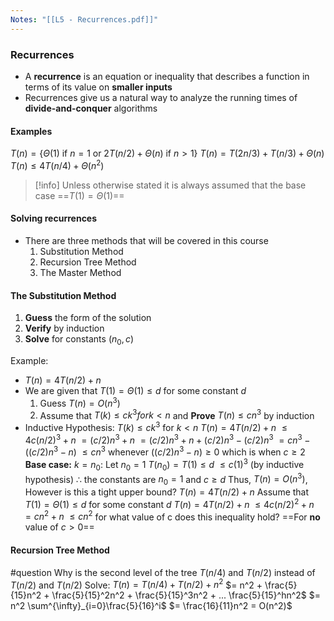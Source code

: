 ```yaml
---
Notes: "[[L5 - Recurrences.pdf]]"
---
```

### Recurrences
- A **recurrence** is an equation or inequality that describes a function in terms of its value on **smaller inputs**
- Recurrences give us a natural way to analyze the running times of **divide-and-conquer** algorithms

#### Examples
$T(n) = \{ \Theta(1) \text{ if } n=1 \text{ or } 2T(n/2) + \Theta(n) \text{ if } n>1\}$
$T(n) = T(2n/3) + T(n/3) + \Theta(n)$
$T(n) \le 4T(n/4) + \Theta(n^2)$

>[!info]
>Unless otherwise stated it is always assumed that the base case ==$T(1) = \Theta(1)$==
#### Solving recurrences
- There are three methods that will be covered in this course
	1. Substitution Method
	2. Recursion Tree Method
	3. The Master Method

#### The Substitution Method
1. **Guess** the form of the solution
2. **Verify** by induction
3. **Solve** for constants $(n_0, c)$

Example:
- $T(n) = 4T(n/2) + n$
- We are given that $T(1) = \Theta(1) \le d$ for some constant $d$
	1. Guess $T(n) = O(n^3)$
	2. Assume that $T(k) \le ck^3 for k < n$ and **Prove** $T(n) \le cn^3$ by induction
- Inductive Hypothesis: $T(k) \le ck^3 \text{ for }k < n$
	$T(n) = 4T(n/2) + n$
	    $\le 4c(n/2)^3 + n$
    	$=(c/2)n^3 + n$
	    $= (c/2)n^3 + n +(c/2)n^3 - (c/2)n^3$
    	$= cn^3 - ((c/2)n^3 -n)$
	    $\le cn^3 \text{ whenever }((c/2)n^3 - n)\ge 0 \text{ which is when }c\ge 2$
	**Base case:** $k = n_0$: Let $n_0 = 1$
	$T(n_0) = T(1) \le d$
		       $\le c(1)^3$  (by inductive hypothesis)
	$\therefore$ the constants are $n_0 = 1$ and $c \ge d$
	Thus, $T(n) = O(n^3)$, However is this a tight upper bound?	
	$T(n) = 4T(n/2) + n$ 
	Assume that $T(1) = \Theta(1) \le d$ for some constant $d$
	$T(n) = 4T(n/2) + n$
		$\le 4c(n/2)^2 + n$
		$= cn^2 + n$
		$\le cn^2$ for what value of c does this inequality hold?
		==For **no** value of $c > 0$==
#### Recursion Tree Method
#question Why is the second level of the tree $T(n/4) \text{ and } T(n/2)$ instead of $T(n/2) \text{ and } T(n/2)$
Solve: 
$T(n) = T(n/4) + T(n/2) + n^2$
	$= n^2 + \frac{5}{15}n^2 + \frac{5}{15}^2n^2 + \frac{5}{15}^3n^2 + ... \frac{5}{15}^hn^2$ 
	$= n^2 \sum^{\infty}_{i=0}\frac{5}{16}^i$
	$= \frac{16}{11}n^2 = O(n^2)$
	 